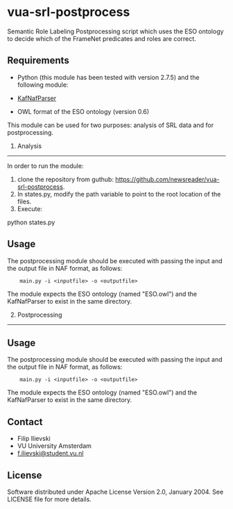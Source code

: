 
vua-srl-postprocess
=======

Semantic Role Labeling Postprocessing script which uses the ESO ontology to decide which of the FrameNet predicates and roles are correct. 

Requirements
------------

* Python (this module has been tested with version 2.7.5) and the following module:

* [KafNafParser](https://github.com/cltl/KafNafParserPy)

* OWL format of the ESO ontology (version 0.6)


This module can be used for two purposes: analysis of SRL data and for postprocessing.

1. Analysis
----------- 

In order to run the module:

1. clone the repository from guthub: https://github.com/newsreader/vua-srl-postprocess. 
2. In states.py, modify the path variable to point to the root location of the files.
3. Execute:

python states.py

Usage
------

The postprocessing module should be executed with passing the input and the output file in NAF format, as follows:

        main.py -i <inputfile> -o <outputfile>
        
The module expects the ESO ontology (named "ESO.owl") and the KafNafParser to exist in the same directory.

2. Postprocessing
-----------------

Usage
------

The postprocessing module should be executed with passing the input and the output file in NAF format, as follows:

        main.py -i <inputfile> -o <outputfile>
        
The module expects the ESO ontology (named "ESO.owl") and the KafNafParser to exist in the same directory.

	
Contact
-------
* Filip Ilievski
* VU University Amsterdam
* [f.ilievski@student.vu.nl](f.ilievski@student.vu.nl)


License
-------
Software distributed under Apache License Version 2.0, January 2004.
See LICENSE file for more details.
